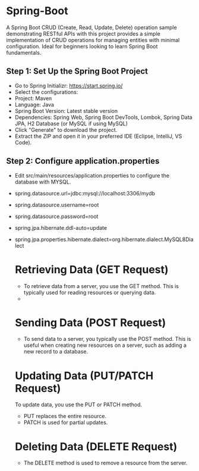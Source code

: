 # Spring-Boot
A Spring Boot CRUD (Create, Read, Update, Delete) operation sample demonstrating RESTful APIs with this project provides a simple implementation of CRUD operations for managing entities with minimal configuration. Ideal for beginners looking to learn Spring Boot fundamentals.

## Step 1: Set Up the Spring Boot Project
- Go to Spring Initializr: https://start.spring.io/
- Select the configurations:
- Project: Maven
- Language: Java
- Spring Boot Version: Latest stable version
- Dependencies: Spring Web, Spring Boot DevTools, Lombok, Spring Data JPA, H2 Database (or MySQL if using MySQL)
- Click "Generate" to download the project.
- Extract the ZIP and open it in your preferred IDE (Eclipse, IntelliJ, VS Code).

## Step 2: Configure application.properties
- Edit src/main/resources/application.properties to configure the database with MYSQL.
  
- spring.datasource.url=jdbc:mysql://localhost:3306/mydb
- spring.datasource.username=root
- spring.datasource.password=root
- spring.jpa.hibernate.ddl-auto=update
- spring.jpa.properties.hibernate.dialect=org.hibernate.dialect.MySQL8Dialect

   # Retrieving Data (GET Request)
   - To retrieve data from a server, you use the GET method. This is typically used for reading resources or querying data.
   - 
      
   # Sending Data (POST Request)
   - To send data to a server, you typically use the POST method. This is useful when creating new resources on a server, such as adding a new record to a database.
      
   # Updating Data (PUT/PATCH Request)
     To update data, you use the PUT or PATCH method.
   - PUT replaces the entire resource.
   - PATCH is used for partial updates.
  
   # Deleting Data (DELETE Request)
  - The DELETE method is used to remove a resource from the server.

     
